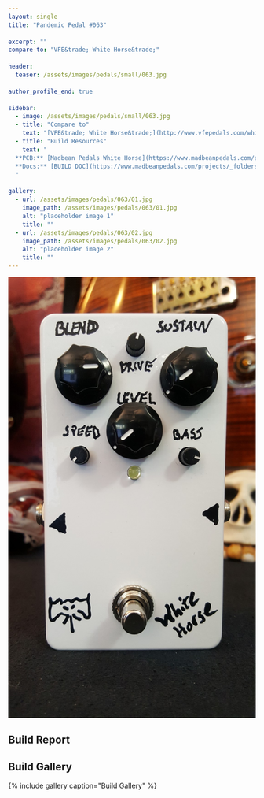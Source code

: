 ```yaml
---
layout: single
title: "Pandemic Pedal #063"

excerpt: ""
compare-to: "VFE&trade; White Horse&trade;"

header:
  teaser: /assets/images/pedals/small/063.jpg

author_profile_end: true

sidebar:
  - image: /assets/images/pedals/small/063.jpg
  - title: "Compare to"
    text: "[VFE&trade; White Horse&trade;](http://www.vfepedals.com/white-horse.html)"
  - title: "Build Resources"
    text: "
  **PCB:** [Madbean Pedals White Horse](https://www.madbeanpedals.com/projects/index.html)<br>
  **Docs:** [BUILD DOC](https://www.madbeanpedals.com/projects/_folders/VFE/docs/VFE_WhiteHorse.zip)
  "

gallery:
  - url: /assets/images/pedals/063/01.jpg
    image_path: /assets/images/pedals/063/01.jpg
    alt: "placeholder image 1"
    title: ""
  - url: /assets/images/pedals/063/02.jpg
    image_path: /assets/images/pedals/063/02.jpg
    alt: "placeholder image 2"
    title: ""
---
```


[![header](/assets/images/pedals/063.jpg)](/assets/images/pedals/063.jpg)

## Build Report ##



## Build Gallery ##

{% include gallery caption="Build Gallery" %}